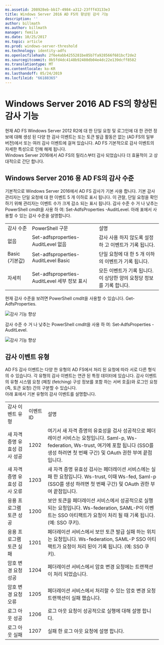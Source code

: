 ```yaml
---
ms.assetid: 208928eb-bb17-4984-a312-23fff43133e3
title: Windows Server 2016 AD FS의 향상된 감사 기능
description: ''
author: billmath
ms.author: billmath
manager: femila
ms.date: 10/25/2017
ms.topic: article
ms.prod: windows-server-threshold
ms.technology: identity-adfs
ms.openlocfilehash: 2f6e4abb4255281be85b7fa928566f681bcf2de2
ms.sourcegitcommit: 0b5fd4dc4148b92480db04e4dc22e139dcff8582
ms.translationtype: MT
ms.contentlocale: ko-KR
ms.lasthandoff: 05/24/2019
ms.locfileid: "66188365"
---
```

# <a name="auditing-enhancements-to-ad-fs-in-windows-server-2016"></a>Windows Server 2016 AD FS의 향상된 감사 기능


현재 AD FS Windows Server 2012 R2에 대 한 단일 요청 및 로그인에 대 한 관련 정보에 대해 생성 된 다양 한 감사 이벤트는 또는 토큰 발급 활동은 없는 (AD FS의 일부 버전)에서 또는 여러 감사 이벤트에 걸쳐 있습니다. AD FS 기본적으로 감사 이벤트의 자세한 특성으로 인해 해제 됩니다.  
    Windows Server 2016에서 AD FS의 릴리스부터 감사 되었습니다 더 효율적이 고 상대적으로 간단 합니다.  
  
## <a name="auditing-levels-in-ad-fs-for-windows-server-2016"></a>Windows Server 2016 용 AD FS의 감사 수준  
기본적으로 Windows Server 2016에서 AD FS 감사가 기본 사용 합니다.  기본 감사 관리자는 단일 요청에 대 한 이벤트 5 개 이하로 표시 됩니다.  이 관찰, 단일 요청을 확인 하기 위해 관리자는 이벤트 수가 크게 감소 되는 표시 됩니다.   감사 수준 수 거 나 낮추는 PowerShell cmdlt을 사용 하 여:  Set-AdfsProperties -AuditLevel.  아래 표에서 사용할 수 있는 감사 수준을 설명합니다.  
  
||||  
|-|-|-|  
|감사 수준|PowerShell 구문|설명|  
|없음|Set-adfsproperties-AuditLevel 없음|감사 사용 하지 않도록 설정 하 고 이벤트가 기록 됩니다.|  
|Basic (기본값)|Set-adfsproperties-AuditLevel Basic|단일 요청에 대 한 5 개 이하의 이벤트가 기록 됩니다.|  
|자세히|Set-adfsproperties-AuditLevel 세부 정보 표시|모든 이벤트가 기록 됩니다.  이 상당한 양의 요청당 정보를 기록 합니다.|  
  
현재 감사 수준을 보려면 PowerShell cmdlt을 사용할 수 있습니다.  Get-AdfsProperties.  
  
![감사 기능 향상](media/Auditing-Enhancements-to-AD-FS-in-Windows-Server-2016/ADFS_Audit_1.PNG)  
  
감사 수준 수 거 나 낮추는 PowerShell cmdlt을 사용 하 여:  Set-AdfsProperties -AuditLevel.  
  
![감사 기능 향상](media/Auditing-Enhancements-to-AD-FS-in-Windows-Server-2016/ADFS_Audit_2.png)  
  
## <a name="types-of-audit-events"></a>감사 이벤트 유형  
AD FS 감사 이벤트는 다양 한 유형의 AD FS에서 처리 된 요청에 따라 서로 다른 형식의 수 있습니다. 각 유형의 감사 이벤트는 연관 된 특정 데이터에 있습니다.  감사 이벤트의 유형 시스템 요청 (페칭 (fetching) 구성 정보를 포함 하는 서버 호출)와 로그인 요청 (즉, 토큰 요청) 간의 구분할 수 있습니다.    
  아래 표에서 기본 유형의 감사 이벤트를 설명합니다.  
  
||||  
|-|-|-|  
|감사 이벤트 유형|이벤트 ID|설명|  
|새 자격 증명 유효성 검사 성공|1202|여기서 새 자격 증명의 유효성을 검사 성공적으로 페더레이션 서비스는 요청입니다. Saml-p, Ws-federation, Ws-trust, 여기에 포함 됩니다 (SSO를 생성 하려면 첫 번째 구간) 및 OAuth 권한 부여 끝점입니다.|  
|새 자격 증명 유효성 검사 오류|1203|새 자격 증명 유효성 검사는 페더레이션 서비스에는 실패 한 요청입니다. Ws-trust, 이때 Ws-fed, Saml-p (SSO를 생성 하려면 첫 번째 구간) 및 OAuth 권한 부여 끝점입니다.|  
|응용 프로그램 토큰 성공|1200|보안 토큰을 페더레이션 서비스에서 성공적으로 실행 되는 요청입니다. Ws-federation, SAML-P이 이벤트는 SSO 아티팩트가 요청이 처리 될 때 기록 됩니다. (예: SSO 쿠키).|  
|응용 프로그램 토큰 실패|1201|페더레이션 서비스에서 보안 토큰 발급 실패 하는 위치는 요청입니다. Ws-federation, SAML-P SSO 아티팩트가 요청이 처리 된이 기록 됩니다. (예: SSO 쿠키).|  
|암호 변경 요청 성공|1204|페더레이션 서비스에서 암호 변경 요청에는 트랜잭션이 처리 되었습니다.|  
|암호 변경 요청 오류|1205|페더레이션 서비스에서 처리할 수 있는 암호 변경 요청 트랜잭션이 실패 했습니다.| 
|로그 아웃 성공|1206|로그 아웃 요청이 성공적으로 실행에 대해 설명 합니다.|  
|로그 아웃 실패|1207|실패 한 로그 아웃 요청에 설명 합니다.|  

  


